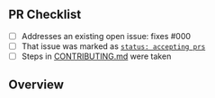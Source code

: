 <!-- 👋 Hi, thanks for sending a PR to draft-pull-request-once-action! 🙆
Please fill out all fields below and make sure each item is true and [x] checked.
Otherwise we may not be able to review your PR. -->

## PR Checklist

- [ ] Addresses an existing open issue: fixes #000
- [ ] That issue was marked as [`status: accepting prs`](https://github.com/JoshuaKGoldberg/draft-pull-request-once-action/issues?q=is%3Aopen+is%3Aissue+label%3A%22status%3A+accepting+prs%22)
- [ ] Steps in [CONTRIBUTING.md](https://github.com/JoshuaKGoldberg/draft-pull-request-once-action/blob/main/.github/CONTRIBUTING.md) were taken

## Overview

<!-- Description of what is changed and how the code change does that. -->
